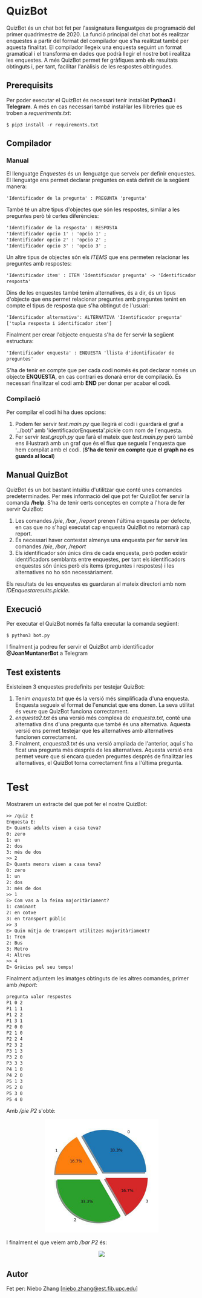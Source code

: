 # QuizBot

QuizBot és un chat bot fet per l'assignatura llenguatges de programació del primer quadrimestre de 2020. La funció principal del chat bot és realitzar enquestes a partir del format del compilador que s'ha realitzat també per aquesta finalitat. El compilador llegeix una enquesta seguint un format gramatical i el transforma en dades que podrà llegir el nostre bot i realitza les enquestes. A més QuizBot permet fer gràfiques amb els resultats obtinguts i, per tant, facilitar l'anàlisis de les respostes obtingudes.

## Prerequisits

Per poder executar el QuizBot és necessari tenir instal·lat **Python3** i **Telegram**. A més en cas necessari també instal·lar les llibreries que es troben a *requeriments.txt*:

```
$ pip3 install -r requirements.txt
```

## Compilador

### Manual

El llenguatge *Enquestes* és un llenguatge que serveix per definir enquestes. El llenguatge ens permet declarar preguntes on està definit de la següent manera:

```
'Identificador de la pregunta' : PREGUNTA 'pregunta'
```
També té un altre tipus d'objectes que són les respostes, similar a les preguntes però té certes diferències:

```
'Identificador de la resposta' : RESPOSTA
'Identificador opcio 1' : 'opcio 1' ;
'Identificador opcio 2' : 'opcio 2' ;
'Identificador opcio 3' : 'opcio 3' ;
```

Un altre tipus de objectes són els *ITEMS* que ens permeten relacionar les preguntes amb respostes:
```
'Identificador item' : ITEM 'Identificador pregunta' -> 'Identificador resposta' 
```
Dins de les enquestes també tenim alternatives, és a dir, és un tipus d'objecte que ens permet relacionar preguntes amb preguntes tenint en compte el tipus de resposta que s'ha obtingut de l'usuari:
```
'Identificador alternativa': ALTERNATIVA 'Identificador pregunta' ['tupla resposta i identificador item']
```
Finalment per crear l'objecte enquesta s'ha de fer servir la següent estructura:
```
'Identificador enquesta' : ENQUESTA 'llista d'identificador de preguntes'
```
S'ha de tenir en compte que per cada codi només és pot declarar només un objecte **ENQUESTA**, en cas contrari es donarà error de compilació. És necessari finalitzar el codi amb **END** per donar per acabar el codi.

### Compilació

Per compilar el codi hi ha dues opcions:

1. Podem fer servir *test.main.py* que llegirà el codi i guardarà el graf a '../bot/' amb 'identificadorEnquesta'.pickle com nom de l'enquesta.
2. Fer servir *test.graph.py* que farà el mateix que *test.main.py* però també ens il·lustrarà amb un graf que és el flux que segueix l'enquesta que hem compilat amb el codi. (**S'ha de tenir en compte que el graph no es guarda al local**)

## Manual QuizBot

QuizBot és un bot bastant intuïtiu d'utilitzar que conté unes comandes predeterminades. Per més informació del que pot fer QuizBot fer servir la comanda **/help**. S'ha de tenir certs conceptes en compte a l'hora de fer servir QuizBot:
1. Les comandes */pie*, */bar*, */report* prenen l'última enquesta per defecte, en cas que no s'hagi executat cap enquesta QuizBot no retornarà cap report.
1. És necessari haver contestat almenys una enquesta per fer servir les comandes */pie*, */bar*, */report*
2. Els identificador són únics dins de cada enquesta, però poden existir identificadors semblants entre enquestes, per tant els identificadors enquestes són únics però els items (preguntes i respostes) i les alternatives no ho són necessàriament.

Els resultats de les enquestes es guardaran al mateix directori amb nom *IDEnquestaresults.pickle*.

## Execució

Per executar el QuizBot només fa falta executar la comanda següent:
```
$ python3 bot.py
```
I finalment ja podreu fer servir el QuizBot amb identificador **@JoanMuntanerBot** a Telegram

## Test existents

Existeixen 3 enquestes predefinits per testejar QuizBot:

1. Tenim *enquesta.txt* que és la versió més simplificada d'una enquesta. Enquesta segueix el format de l'enunciat que ens donen. La seva utilitat és veure que QuizBot funciona correctament.
2. *enquesta2.txt* és una versió més complexa de *enquesta.txt*, conté una alternativa dins d'una pregunta que també és una alternativa. Aquesta versió ens permet testejar que les alternatives amb alternatives funcionen correctament.
3. Finalment, *enquesta3.txt* és una versió ampliada de l'anterior, aquí s'ha ficat una pregunta més després de les alternatives. Aquesta versió ens permet veure que si encara queden preguntes després de finalitzar les alternatives, el QuizBot torna correctament fins a l'última pregunta.

# Test

Mostrarem un extracte del que pot fer el nostre QuizBot:
```
>> /quiz E
Enquesta E:
E> Quants adults viuen a casa teva?
0: zero
1: un
2: dos
3: més de dos
>> 2
E> Quants menors viuen a casa teva?
0: zero
1: un
2: dos
3: més de dos
>> 1
E> Com vas a la feina majoritàriament?
1: caminant
2: en cotxe
3: en transport públic
>> 3
E> Quin mitja de transport utilitzes majoritàriament?
1: Tren
2: Bus
3: Metro
4: Altres
>> 4
E> Gràcies pel seu temps!
```
Finalment adjuntem les imatges obtinguts de les altres comandes, primer amb */report*:
```
pregunta valor respostes
P1 0 2
P1 1 1
P1 2 2
P1 3 1
P2 0 0
P2 1 0
P2 2 4
P2 3 2
P3 1 3
P3 2 0
P3 3 3
P4 1 0
P4 2 0
P5 1 3
P5 2 0
P5 3 0
P5 4 0
```
Amb */pie P2* s'obté:
<center><img src='./bot/pieTest' width='300'></center>

I finalment el que veiem amb */bar P2* és:
<center><img src='./images_test/barTest' width='300'></center>

## Autor
Fet per: Niebo Zhang [niebo.zhang@est.fib.upc.edu]
